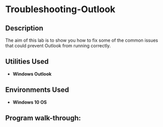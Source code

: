 <h1>Troubleshooting-Outlook</h1>


<h2>Description</h2>
The aim of this lab is to show you how to fix some of the common issues that could prevent Outlook from running correctly.


<h2>Utilities Used</h2>

- <b>Windows Outlook</b>


<h2>Environments Used </h2>

- <b>Windows 10 OS</b>


<h2>Program walk-through:</h2>

